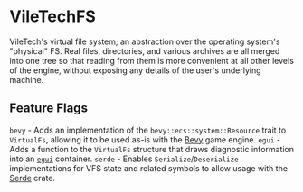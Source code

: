 # VileTechFS

VileTech's virtual file system; an abstraction over the operating system's "physical" FS. Real files, directories, and various archives are all merged into one tree so that reading from them is more convenient at all other levels of the engine, without exposing any details of the user's underlying machine.

## Feature Flags

`bevy` - Adds an implementation of the `bevy::ecs::system::Resource` trait to `VirtualFs`, allowing it to be used as-is with the [Bevy](https://bevyengine.org/) game engine.
`egui` - Adds a function to the `VirtualFs` structure that draws diagnostic information into an [`egui`](https://crates.io/crates/egui) container.
`serde` - Enables `Serialize`/`Deserialize` implementations for VFS state and related symbols to allow usage with the [Serde](https://serde.rs/) crate.
